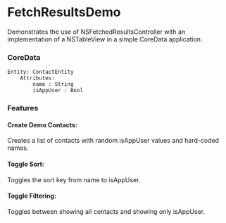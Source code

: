# FetchResultsDemo

Demonstrates the use of NSFetchedResultsController with an implementation of a NSTableView in a simple CoreData application.


### **CoreData**

	Entity: ContactEntity
		Attributes: 
			name : String
			isAppUser : Bool

### **Features**


#### Create Demo Contacts:

Creates a list of contacts with random isAppUser values and hard-coded names. 

#### Toggle Sort:

Toggles the sort key from name to isAppUser. 

#### Toggle Filtering: 

Toggles between showing all contacts and showing only isAppUser.
		
